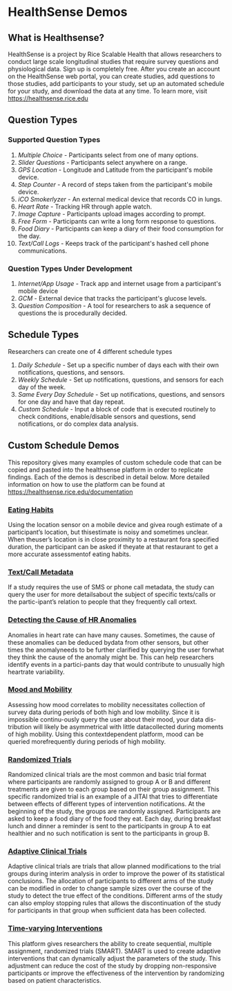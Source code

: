 # HealthSense Demos


## What is Healthsense?

HealthSense is a project by Rice Scalable Health that allows researchers to conduct large scale longitudinal studies that require survey questions and physiological data. Sign up is completely free. After you create an account on the HealthSense web portal, you can create studies, add questions to those studies, add participants to your study, set up an automated schedule for your study, and download the data at any time. To learn more, visit https://healthsense.rice.edu



## Question Types

### Supported Question Types
1. *Multiple Choice* - Participants select from one of many options.
2. *Slider Questions* - Participants select anywhere on a range.
3. *GPS Location* - Longitude and Latitude from the participant's mobile device.
4. *Step Counter* - A record of steps taken from the participant's mobile device.
5. *iCO Smokerlyzer* - An external medical device that records CO in lungs.
6. *Heart Rate* - Tracking HR through apple watch.
7. *Image Capture* - Participants upload images according to prompt.
8. *Free Form* - Participants can write a long form response to questions.
9. *Food Diary* - Participants can keep a diary of their food consumption for the day.
10. *Text/Call Logs* - Keeps track of the participant's hashed cell phone communications.

### Question Types Under Development
1. *Internet/App Usage* - Track app and internet usage from a participant's mobile device
2. *GCM* - External device that tracks the participant's glucose levels. 
3. *Question Composition* - A tool for researchers to ask a sequence of questions the is procedurally decided.



## Schedule Types

Researchers can create one of 4 different schedule types
1. *Daily Schedule* - Set up a specific number of days each with their own notifications, questions, and sensors.
2. *Weekly Schedule* - Set up notifications, questions, and sensors for each day of the week.
3. *Same Every Day Schedule* - Set up notifications, questions, and sensors for one day and have that day repeat.
4. *Custom Schedule* - Input a block of code that is executed routinely to check conditions, enable/disable sensors and questions, send notifications, or do complex data analysis.


## Custom Schedule Demos

This repository gives many examples of custom schedule code that can be copied and pasted into the healthsense platform in order to replicate findings. Each of the demos is described in detail below. More detailed information on how to use the platform can be found at https://healthsense.rice.edu/documentation


### [Eating Habits](./eating_habits.js)
Using the location sensor on a mobile device and givea rough estimate of a participant’s location, but thisestimate is noisy and  sometimes  unclear. When theuser’s location is in close proximity to a restaurant fora specified duration, the participant can be asked if theyate at that restaurant to get a more accurate assessmentof eating habits.
### [Text/Call Metadata](./text_call_metadata.js)
If a study requires the use of SMS or phone call metadata, the study can query the user for more detailsabout the subject of specific texts/calls or the partic-ipant’s relation to people that they frequently call ortext.
### [Detecting the Cause of HR Anomalies](./hr_anomaly.js)
Anomalies in heart rate can have many causes. Sometimes, the cause of these anomalies can be deduced bydata from other sensors, but other times the anomalyneeds to be further clarified by querying the user forwhat they think the cause of the anomaly might be. This can help  researchers identify events in a partici-pants day that would contribute to unusually high heartrate variability.
### [Mood and Mobility](./mood_mobility.js)
Assessing how mood correlates to mobility necessitates collection of survey data during periods of both high and low mobility. Since it is impossible continu-ously query the user about their mood, your data dis-tribution  will likely  be asymmetrical  with  little  datacollected during moments of high mobility. Using this contextdependent platform, mood can be queried morefrequently during periods of high mobility.
### [Randomized Trials](./randomized_trial.js)
Randomized clinical trials are the most common and basic trial format where participants are randomly assigned to group A or B and different treatments are given to each group based on their group assignment. This specific randomized trial is an example of a JITAI that tries to differentiate between effects of different types of intervention notifications. At the beginning of the study, the groups are randomly assigned. Participants are asked to keep a food diary of the food they eat. Each day, during breakfast lunch and dinner a reminder is sent to the participants in group A to eat healthier and no such notification is sent to the participants in group B.
### [Adaptive Clinical Trials](./adaptive_trial.js)
Adaptive clinical trials are trials that allow planned modifications to the trial groups during interim analysis in order to improve the power of its statistical conclusions. The allocation of participants to different arms of the study can be modified in order to change sample sizes over the course of the study to detect the true effect of the conditions. Different arms of the study can also employ stopping rules that allows the discontinuation of the study for participants in that group when sufficient data has been collected.
### [Time-varying Interventions](./SMART.js)
This platform gives researchers the ability to create sequential, multiple assignment, randomized trials (SMART). SMART is used to create adaptive interventions that can dynamically adjust the parameters of the study. This adjustment can reduce the cost of the study by dropping non-responsive participants or improve the effectiveness of the intervention by randomizing based on patient characteristics.




